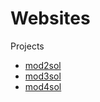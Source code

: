 # Websites
Projects
* [mod2sol](https://sai19cs119.github.io/Websites/mod2_solution/)
* [mod3sol](https://sai19cs119.github.io/Websites/mod3_solution/)
* [mod4sol](https://sai19cs119.github.io/Websites/mod4_solution/)
